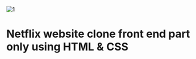 ![1](https://github.com/ShubhamShxrma/repositry-1/assets/160115608/a10b961d-1b9a-4f81-8526-24b4c5875cde)
# Netflix website clone front end part only using HTML & CSS
 

